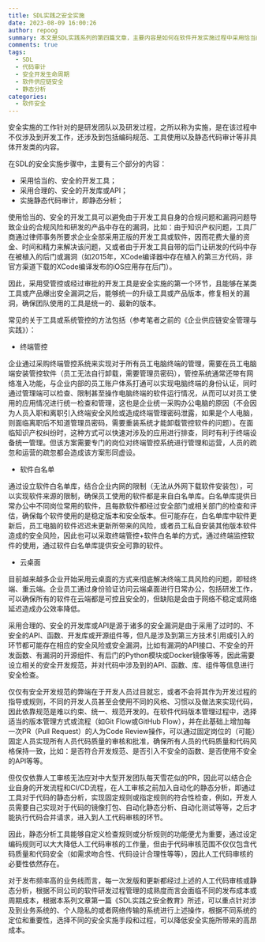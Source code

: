 ```yaml
---
title: SDL实践之安全实施
date: 2023-08-09 16:00:26
author: repoog
summary: 本文是SDL实践系列的第四篇文章，主要内容是如何在软件开发实施过程中采用恰当的安全手段和措施保障代码实施安全。
comments: true
tags:
  - SDL
  - 代码审计
  - 安全开发生命周期
  - 软件供应链安全
  - 静态分析
categories:
  - 软件安全
---
```


安全实施的工作针对的是研发团队以及研发过程，之所以称为实施，是在该过程中不仅涉及到开发工作，还涉及到包括编码规范、工具使用以及静态代码审计等非具体开发类的内容。

在SDL的安全实施步骤中，主要有三个部分的内容：

* 采用恰当的、安全的开发工具；
* 采用合理的、安全的开发库或API；
* 实施静态代码审计，即静态分析；

使用恰当的、安全的开发工具可以避免由于开发工具自身的合规问题和漏洞问题导致企业的合规风险和研发的产品中存在的漏洞，比如：由于知识产权问题，工具厂商通过律师事务所要求企业全部采用正版的开发工具或软件，因而花费大量的资金、时间和精力来解决该问题，又或者由于开发工具自带的后门让研发的代码中存在被植入的后门或漏洞（如2015年，XCode编译器中存在植入的第三方代码，非官方渠道下载的XCode编译发布的iOS应用存在后门）。

因此，采用受管控或经过审批的开发工具是安全实施的第一个环节，且能够在某类工具或产品爆出安全漏洞之后，能够统一的升级工具或产品版本，修复相关的漏洞，确保团队使用的工具是统一的、最新的版本。

常见的关于工具或系统管控的方法包括（参考笔者之前的《企业供应链安全管理与实践》）：

* 终端管控

企业通过采购终端管控系统来实现对于所有员工电脑终端的管理，需要在员工电脑端安装管控软件（员工无法自行卸载，需要管理员密码），管控系统通常还带有网络准入功能，与企业内部的员工账户体系打通可以实现电脑终端的身份认证，同时通过管理端可以检查、限制甚至操作电脑终端的软件运行情况，从而可以对员工使用的应用情况进行统一检查和管理，这也是企业统一采购办公电脑的原因（不会因为人员入职和离职引入终端安全风险或造成终端管理密码泄露，如果是个人电脑，则面临离职后不知道管理员密码，需要重装系统才能卸载管控软件的问题）。在面临知识产权纠纷时，这种方式可以快速对涉及的应用进行排查，同时有利于终端设备统一管理。但该方案需要专门的岗位对终端管控系统进行管理和运营，人员的疏忽和运营的疏忽都会造成该方案形同虚设。

* 软件白名单

通过设立软件白名单库，结合企业内网的限制（无法从外网下载软件安装包），可以实现软件来源的限制，确保员工使用的软件都是来自白名单库。白名单库提供日常办公中不同岗位常用的软件，且每款软件都经过安全部门或相关部门的检查和评估，确保每个软件使用的是稳定版本和安全版本。但可能存在，白名单库中软件更新后，员工电脑的软件迟迟未更新所带来的风险，或者员工私自安装其他版本软件造成的安全风险，因此也可以采取终端管控+软件白名单的方式，通过终端监控软件的使用，通过软件白名单库提供安全可靠的软件。

* 云桌面

目前越来越多企业开始采用云桌面的方式来彻底解决终端工具风险的问题，即轻终端、重云端。企业员工通过身份验证访问云端桌面进行日常办公，包括研发工作，可以确保所有的软件在云端都是可控且安全的，但缺陷是会由于网络不稳定或网络延迟造成办公效率降低。

采用合理的、安全的开发库或API是源于诸多的安全漏洞是由于采用了过时的、不安全的API、函数、开发库或开源组件等，但凡是涉及到第三方技术引用或引入的环节都可能存在相应的安全风险或安全漏洞，比如有漏洞的API接口、不安全的开发函数、有漏洞的开源组件、有后门的Python模块或Docker镜像等等，因此需要设立相关的安全开发规范，并对代码中涉及到的API、函数、库、组件等信息进行安全检查。

仅仅有安全开发规范的弊端在于开发人员过目就忘，或者不会将其作为开发过程的指导或规则，不同的开发人员甚至会使用不同的风格、习惯以及做法来实现代码，因此依靠规范是难以约束、统一、规范开发的。在软件代码版本管理过程中，选择适当的版本管理方式或流程（如Git Flow或GitHub Flow），并在此基础上增加每一次PR（Pull Request）的人为Code Review操作，可以通过固定岗位的（可能）固定人员实现所有人员代码质量的审核和批准，确保所有人员的代码质量和代码风格保持一致，比如：是否符合开发规范、是否引入不安全的函数、是否使用不安全的API等等。

但仅仅依靠人工审核无法应对中大型开发团队每天雪花似的PR，因此可以结合企业自身的开发流程和CI/CD流程，在人工审核之前加入自动化的静态分析，即通过工具对于代码的静态分析，实现固定规则或指定规则的符合性检查，例如，开发人员需要自己实现对于代码的镜像打包、自动化静态分析、自动化测试等等，之后才能执行代码合并请求，进入到人工代码审核的环节。

因此，静态分析工具能够自定义检查规则或分析规则的功能便尤为重要，通过设定编码规则可以大大降低人工代码审核的工作量，但由于代码审核范围不仅仅包含代码质量和代码安全（如需求吻合性、代码设计合理性等等），因此人工代码审核的必要性依然存在。

对于发布频率高的业务线而言，每一次发版和更新都经过上述的人工代码审核或静态分析，根据不同公司的软件研发过程管理的成熟度而言会面临不同的发布成本或周期成本，根据本系列文章第一篇《SDL实践之安全教育》所述，可以重点针对涉及到业务系统的、个人隐私的或者网络传输的系统进行上述操作，根据不同系统的定位和重要性，选择不同的安全实施手段和过程，可以降低安全实施所带来的高昂成本。
